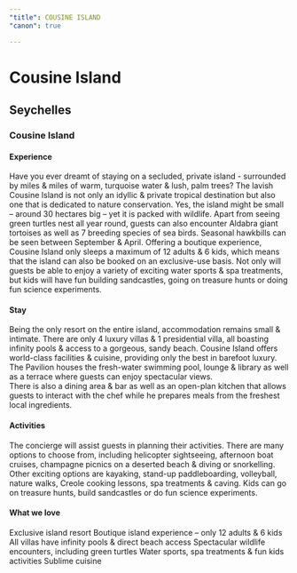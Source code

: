```yaml
---
"title": COUSINE ISLAND
"canon": true

---
```


# Cousine Island
## Seychelles
### Cousine Island

#### Experience
Have you ever dreamt of staying on a secluded, private island - surrounded by miles &amp; miles of warm, turquoise water &amp; lush, palm trees?  The lavish Cousine Island is not only an idyllic &amp; private tropical destination but also one that is dedicated to nature conservation.
Yes, the island might be small – around 30 hectares big – yet it is packed with wildlife.
Apart from seeing green turtles nest all year round, guests can also encounter Aldabra giant tortoises as well as 7 breeding species of sea birds.  Seasonal hawkbills can be seen between September &amp; April.
Offering a boutique experience, Cousine Island only sleeps a maximum of 12 adults &amp; 6 kids, which means that the island can also be booked on an exclusive-use basis.
Not only will guests be able to enjoy a variety of exciting water sports &amp; spa treatments, but kids will have fun building sandcastles, going on treasure hunts or doing fun science experiments.

#### Stay
Being the only resort on the entire island, accommodation remains small &amp; intimate.  There are only 4 luxury villas &amp; 1 presidential villa, all boasting infinity pools &amp; access to a gorgeous, sandy beach.
Cousine Island offers world-class facilities &amp; cuisine, providing only the best in barefoot luxury.  The Pavilion houses the fresh-water swimming pool, lounge &amp; library as well as a terrace where guests can enjoy spectacular views.   
There is also a dining area &amp; bar as well as an open-plan kitchen that allows guests to interact with the chef while he prepares meals from the freshest local ingredients.

#### Activities
The concierge will assist guests in planning their activities.  There are many options to choose from, including helicopter sightseeing, afternoon boat cruises, champagne picnics on a deserted beach &amp; diving or snorkelling.
Other exciting options are kayaking, stand-up paddleboarding, volleyball, nature walks, Creole cooking lessons, spa treatments &amp; caving.  Kids can go on treasure hunts, build sandcastles or do fun science experiments.


#### What we love
Exclusive island resort
Boutique island experience – only 12 adults &amp; 6 kids
All villas have infinity pools &amp; direct beach access
Spectacular wildlife encounters, including green turtles
Water sports, spa treatments &amp; fun kids activities
Sublime cuisine